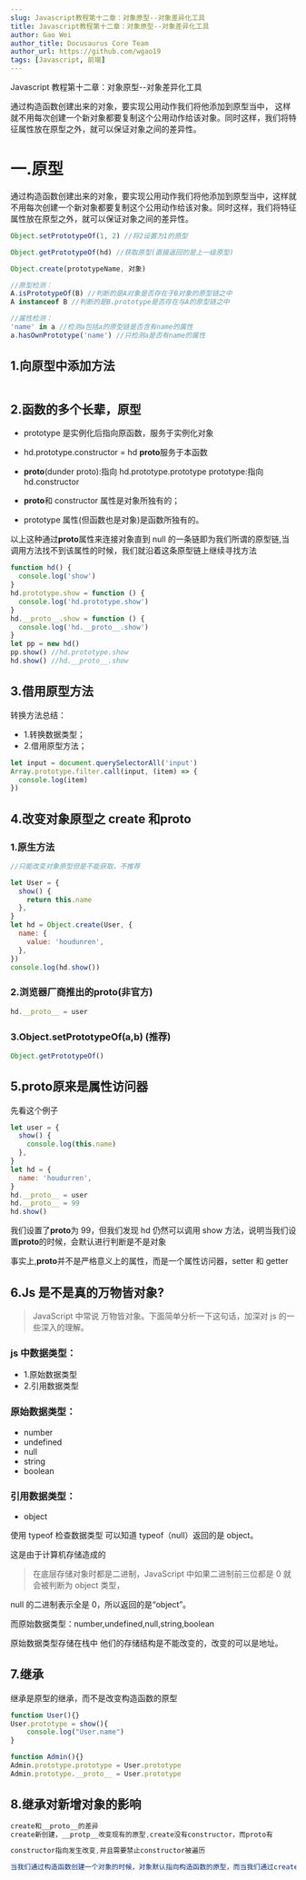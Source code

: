 ```yaml
---
slug: Javascript教程第十二章：对象原型--对象差异化工具
title: Javascript教程第十二章：对象原型--对象差异化工具
author: Gao Wei
author_title: Docusaurus Core Team
author_url: https://github.com/wgao19
tags: [Javascript, 前端]
---
```


Javascript 教程第十二章：对象原型--对象差异化工具

通过构造函数创建出来的对象，要实现公用动作我们将他添加到原型当中，
这样就不用每次创建一个新对象都要复制这个公用动作给该对象。同时这样，我们将特征属性放在原型之外，就可以保证对象之间的差异性。

<!--truncate-->

# 一.原型

通过构造函数创建出来的对象，要实现公用动作我们将他添加到原型当中，这样就不用每次创建一个新对象都要复制这个公用动作给该对象。同时这样，我们将特征属性放在原型之外，就可以保证对象之间的差异性。

```js
Object.setPrototypeOf(1, 2) //将2设置为1的原型

Object.getPrototypeOf(hd) //获取原型(直接返回的是上一级原型)

Object.create(prototypeName, 对象)

//原型检测：
A.isPrototypeOf(B) //判断的是A对象是否存在于B对象的原型链之中
A instanceof B //判断的是B.prototype是否存在与A的原型链之中

//属性检测：
'name' in a //检测a包括a的原型链是否含有name的属性
a.hasOwnPrototype('name') //只检测a是否有name的属性
```

## 1.向原型中添加方法

```

```

## 2.函数的多个长辈，原型

- prototype 是实例化后指向原函数，服务于实例化对象
- hd.prototype.constructor = hd
  **proto**服务于本函数

- **proto**(dunder proto):指向 hd.prototype.prototype
  prototype:指向 hd.constructor

- **proto**和 constructor 属性是对象所独有的；
- prototype 属性(但函数也是对象)是函数所独有的。

以上这种通过**proto**属性来连接对象直到 null 的一条链即为我们所谓的原型链,当调用方法找不到该属性的时候，我们就沿着这条原型链上继续寻找方法

```js
function hd() {
  console.log('show')
}
hd.prototype.show = function () {
  console.log('hd.prototype.show')
}
hd.__proto__.show = function () {
  console.log('hd.__proto__.show')
}
let pp = new hd()
pp.show() //hd.prototype.show
hd.show() //hd.__proto__.show
```

## 3.借用原型方法

转换方法总结：

- 1.转换数据类型；
- 2.借用原型方法；

```js
let input = document.querySelectorAll('input')
Array.prototype.filter.call(input, (item) => {
  console.log(item)
})
```

## 4.改变对象原型之 create 和**proto**

### 1.原生方法

```js
//只能改变对象原型但是不能获取，不推荐

let User = {
  show() {
    return this.name
  },
}
let hd = Object.create(User, {
  name: {
    value: 'houdunren',
  },
})
console.log(hd.show())
```

### 2.浏览器厂商推出的**proto**(非官方)

```js
hd.__proto__ = user
```

### 3.Object.setPrototypeOf(a,b) (推荐)

```js
Object.getPrototypeOf()
```

## 5.**proto**原来是属性访问器

先看这个例子

```js
let user = {
  show() {
    console.log(this.name)
  },
}
let hd = {
  name: 'houdurren',
}
hd.__proto__ = user
hd.__proto__ = 99
hd.show()
```

我们设置了**proto**为 99，但我们发现 hd 仍然可以调用 show 方法，说明当我们设置**proto**的时候，会默认进行判断是不是对象

事实上,**proto**并不是严格意义上的属性，而是一个属性访问器，setter 和 getter

## 6.Js 是不是真的万物皆对象?

> JavaScript 中常说 万物皆对象。下面简单分析一下这句话，加深对 js 的一些深入的理解。

### js 中数据类型：

- 1.原始数据类型
- 2.引用数据类型

### 原始数据类型：

- number
- undefined
- null
- string
- boolean

### 引用数据类型：

- object

使用 typeof 检查数据类型 可以知道 typeof（null）返回的是 object。

这是由于计算机存储造成的

> 在底层存储对象时都是二进制，JavaScript 中如果二进制前三位都是 0 就会被判断为 object 类型，

null 的二进制表示全是 0，所以返回的是“object”。

而原始数据类型：number,undefined,null,string,boolean

原始数据类型存储在栈中 他们的存储结构是不能改变的，改变的可以是地址。

## 7.继承

继承是原型的继承，而不是改变构造函数的原型

```js
function User(){}
User.prototype = show(){
    console.log("User.name")
}

function Admin(){}
Admin.prototype.prototype = User.prototype
Admin.prototype.__proto__ = User.prototype
```

## 8.继承对新增对象的影响

```js
create和__proto__的差异
create新创建，__protp__改变现有的原型,create没有constructor，而proto有

constructor指向发生改变,并且需要禁止constructor被遍历

当我们通过构造函数创建一个对象的时候，对象默认指向构造函数的原型，而当我们通过create改变构造函数的原型之后，原来的对象也是默认指向原来的构造函原型 (使用__proto__是改变原有的原型，所以不会存在这种问题)
```
